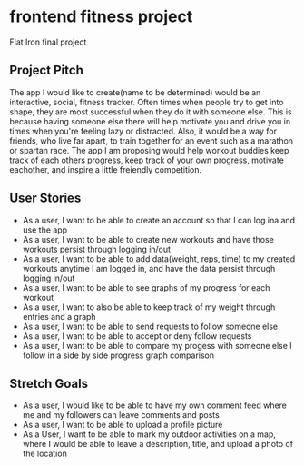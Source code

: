 # frontend fitness project
Flat Iron final project

## Project Pitch ##
The app I would like to create(name to be determined) would be an interactive, social, fitness tracker. Often times when people try to get into shape, they are most successful when they do it with someone else. This is because having someone else there will help motivate you and drive you in times when you're feeling lazy or distracted. Also, it would be a way for friends, who live far apart, to train together for an event such as a marathon or spartan race. The app I am proposing would help workout buddies keep track of each others progress, keep track of your own progress, motivate eachother, and inspire a little freiendly competition.

## User Stories ##
- As a user, I want to be able to create an account so that I can log ina and use the app
- As a user, I want to be able to create new workouts and have those workouts persist through logging in/out
- As a user, I want to be able to add data(weight, reps, time) to my created workouts anytime I am logged in, and have the data persist through logging in/out
- As a user, I want to be able to see graphs of my progress for each workout
- As a user, I want to also be able to keep track of my weight through entries and a graph
- As a user, I want to be able to send requests to follow someone else
- As a user, I want to be able to accept or deny follow requests
- As a user, I want to be able to compare my progess with someone else I follow in a side by side progress graph comparison

## Stretch Goals ##
- As a user, I would like to be able to have my own comment feed where me and my followers can leave comments and posts
- As a user, I want to be able to upload a profile picture
- As a User, I want to be able to mark my outdoor activities on a map, where I would be able to leave a description, title, and upload a photo of the location
